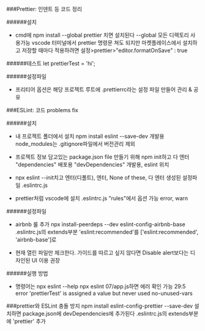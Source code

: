 ###Prettier: 인덴트 등 코드 정리

######설치

-   cmd에 npm install --global prettier 치면 설치된다 --global 모든 디렉토리 사용가능
    vscode 터미널에서 prettier 명령문 쳐도 되지만 마켓플레이스에서 설치하고
    저장할 때마다 적용하려면 설정>prettier>"editor.formatOnSave" : true

######테스트
let prettierTest = 'hi';

######설정파일

-   프리티어 옵션은 해당 프로젝트 루트에 .prettierrc라는 설정 파일 만들어 관리 & 공유

###ESLint: 코드 problems fix

######설치

-   내 프로젝트 폴더에서 설치 npm install eslint --save-dev 개발용
    node_modules는 .gitignore파일에서 버전관리 제외

-   프로젝트 정보 담고있는 package.json file 만들기 위해 npm init하고 다 엔터
    "dependencies" 배포용
    "devDependencies" 개발용, eslint 위치

-   npx eslint --init치고 엔터(디폴트), 엔터, None of these, 다 엔터
    생성된 설정파일 .eslintrc.js

-   prettier처럼 vscode에 설치
    .eslintrc.js "rules"에서 옵션 가능 error, warn

######설정파일

-   airbnb 룰 추가
    npx install-peerdeps --dev eslint-config-airbnb-base
    .eslintrc.js의 extends부분 'eslint:recommended'를 ['eslint:recommended', 'airbnb-base']로

-   현재 열린 파일만 체크한다.
    가이드를 따르고 싶지 않다면 Disable
    alert보다는 디자인된 UI 이용 권장

######실행 방법

-   명령어는 npx eslint --help
    npx eslint 07/app.js하면 에러 확인 가능
    29:5 error 'prettierTest' is assigned a value but never used no-unused-vars

###prettier와 ESLint 충돌 방지
npm install eslint-config-prettier --save-dev 설치하면 package.json에 devDependencies에 추가된다
.eslintrc.js의 extends부분에 'prettier' 추가
